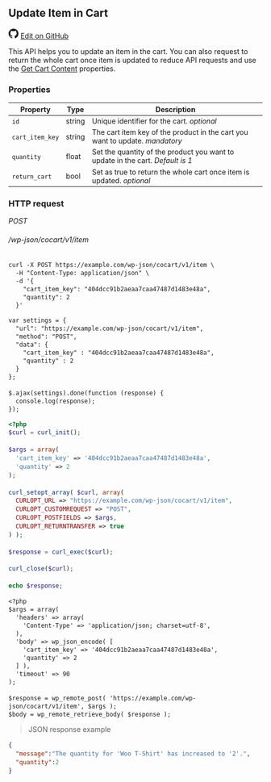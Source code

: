 ## Update Item in Cart ##

<img src="images/github.svg" width="20" height="20" alt="GitHub Mark Logo"> [Edit on GitHub](https://github.com/co-cart/co-cart-docs/blob/master/source/includes/cocart-v1/_update-item-in-cart.md)

This API helps you to update an item in the cart. You can also request to return the whole cart once item is updated to reduce API requests and use the [Get Cart Content](#get-cart-contents) properties.

### Properties ###

| Property         | Type   | Description                                                                                                  |
| ---------------- | ------ | ------------------------------------------------------------------------------------------------------------ |
| `id`             | string | Unique identifier for the cart. <i class="label label-info">optional</i>                                     |
| `cart_item_key`  | string | The cart item key of the product in the cart you want to update. <i class="label label-info">mandatory</i>   |
| `quantity`       | float  | Set the quantity of the product you want to update in the cart. <i class="label label-info">Default is 1</i> |
| `return_cart`    | bool   | Set as true to return the whole cart once item is updated. <i class="label label-info">optional</i>          |

### HTTP request ###

<div class="api-endpoint">
  <div class="endpoint-data">
    <i class="label label-post">POST</i>
    <h6>/wp-json/cocart/v1/item</h6>
  </div>
</div>

```shell
curl -X POST https://example.com/wp-json/cocart/v1/item \
  -H "Content-Type: application/json" \
  -d '{
    "cart_item_key": "404dcc91b2aeaa7caa47487d1483e48a",
    "quantity": 2
  }'
```

```javascript--jquery
var settings = {
  "url": "https://example.com/wp-json/cocart/v1/item",
  "method": "POST",
  "data": {
    "cart_item_key" : "404dcc91b2aeaa7caa47487d1483e48a",
    "quantity" : 2
  }
};

$.ajax(settings).done(function (response) {
  console.log(response);
});
```

```php
<?php
$curl = curl_init();

$args = array(
  'cart_item_key' => '404dcc91b2aeaa7caa47487d1483e48a',
  'quantity' => 2
);

curl_setopt_array( $curl, array(
  CURLOPT_URL => "https://example.com/wp-json/cocart/v1/item",
  CURLOPT_CUSTOMREQUEST => "POST",
  CURLOPT_POSTFIELDS => $args,
  CURLOPT_RETURNTRANSFER => true
) );

$response = curl_exec($curl);

curl_close($curl);

echo $response;
```

```php--wp-http-api
<?php
$args = array(
  'headers' => array(
    'Content-Type' => 'application/json; charset=utf-8',
  ),
  'body' => wp_json_encode( [
    'cart_item_key' => '404dcc91b2aeaa7caa47487d1483e48a',
    'quantity' => 2
  ] ),
  'timeout' => 90
);

$response = wp_remote_post( 'https://example.com/wp-json/cocart/v1/item', $args );
$body = wp_remote_retrieve_body( $response );
```

> JSON response example

```json
{
  "message":"The quantity for 'Woo T-Shirt' has increased to '2'.",
  "quantity":2
}
```
